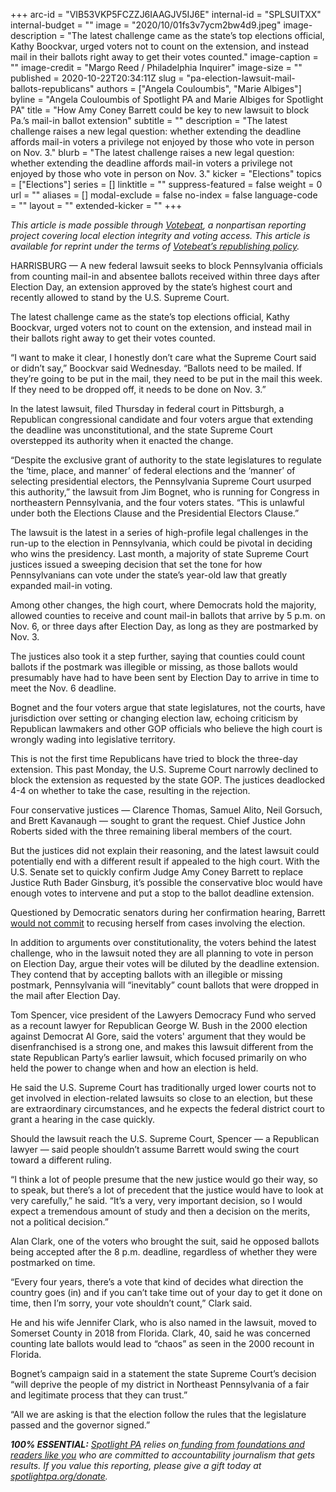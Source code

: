 +++
arc-id = "VIB53VKP5FCZZJ6IAAGJV5IJ6E"
internal-id = "SPLSUITXX"
internal-budget = ""
image = "2020/10/01fs3v7ycm2bw4d9.jpeg"
image-description = "The latest challenge came as the state’s top elections official, Kathy Boockvar, urged voters not to count on the extension, and instead mail in their ballots right away to get their votes counted."
image-caption = ""
image-credit = "Margo Reed / Philadelphia Inquirer"
image-size = ""
published = 2020-10-22T20:34:11Z
slug = "pa-election-lawsuit-mail-ballots-republicans"
authors = ["Angela Couloumbis", "Marie Albiges"]
byline = "Angela Couloumbis of Spotlight PA and Marie Albiges for Spotlight PA"
title = "How Amy Coney Barrett could be key to new lawsuit to block Pa.’s mail-in ballot extension"
subtitle = ""
description = "The latest challenge raises a new legal question: whether extending the deadline affords mail-in voters a privilege not enjoyed by those who vote in person on Nov. 3."
blurb = "The latest challenge raises a new legal question: whether extending the deadline affords mail-in voters a privilege not enjoyed by those who vote in person on Nov. 3."
kicker = "Elections"
topics = ["Elections"]
series = []
linktitle = ""
suppress-featured = false
weight = 0
url = ""
aliases = []
modal-exclude = false
no-index = false
language-code = ""
layout = ""
extended-kicker = ""
+++

<i>This article is made possible through </i><a href="http://votebeat.org/"><i>Votebeat</i></a><i>, a nonpartisan reporting project covering local election integrity and voting access. This article is available for reprint under the terms of </i><a href="https://votebeat.org/republishing/"><i>Votebeat’s republishing policy</i></a><i>.</i>

HARRISBURG — A new federal lawsuit seeks to block Pennsylvania officials from counting mail-in and absentee ballots received within three days after Election Day, an extension approved by the state’s highest court and recently allowed to stand by the U.S. Supreme Court.

The latest challenge came as the state’s top elections official, Kathy Boockvar, urged voters not to count on the extension, and instead mail in their ballots right away to get their votes counted.

“I want to make it clear, I honestly don’t care what the Supreme Court said or didn’t say,” Boockvar said Wednesday. “Ballots need to be mailed. If they’re going to be put in the mail, they need to be put in the mail this week. If they need to be dropped off, it needs to be done on Nov. 3.”

In the latest lawsuit, filed Thursday in federal court in Pittsburgh, a Republican congressional candidate and four voters argue that extending the deadline was unconstitutional, and the state Supreme Court overstepped its authority when it enacted the change.

“Despite the exclusive grant of authority to the state legislatures to regulate the ‘time, place, and manner’ of federal elections and the ‘manner’ of selecting presidential electors, the Pennsylvania Supreme Court usurped this authority,” the lawsuit from Jim Bognet, who is running for Congress in northeastern Pennsylvania, and the four voters states. “This is unlawful under both the Elections Clause and the Presidential Electors Clause.”

The lawsuit is the latest in a series of high-profile legal challenges in the run-up to the election in Pennsylvania, which could be pivotal in deciding who wins the presidency. Last month, a majority of state Supreme Court justices issued a sweeping decision that set the tone for how Pennsylvanians can vote under the state’s year-old law that greatly expanded mail-in voting.

<script src="https://www.spotlightpa.org/embed.js" async></script><div data-spl-embed-version="1" data-spl-src="https://www.spotlightpa.org/embeds/newsletter/"></div>

Among other changes, the high court, where Democrats hold the majority, allowed counties to receive and count mail-in ballots that arrive by 5 p.m. on Nov. 6, or three days after Election Day, as long as they are postmarked by Nov. 3.

The justices also took it a step further, saying that counties could count ballots if the postmark was illegible or missing, as those ballots would presumably have had to have been sent by Election Day to arrive in time to meet the Nov. 6 deadline.

Bognet and the four voters argue that state legislatures, not the courts, have jurisdiction over setting or changing election law, echoing criticism by Republican lawmakers and other GOP officials who believe the high court is wrongly wading into legislative territory.

This is not the first time Republicans have tried to block the three-day extension. This past Monday, the U.S. Supreme Court narrowly declined to block the extension as requested by the state GOP. The justices deadlocked 4-4 on whether to take the case, resulting in the rejection.

Four conservative justices — Clarence Thomas, Samuel Alito, Neil Gorsuch, and Brett Kavanaugh — sought to grant the request. Chief Justice John Roberts sided with the three remaining liberal members of the court.

But the justices did not explain their reasoning, and the latest lawsuit could potentially end with a different result if appealed to the high court. With the U.S. Senate set to quickly confirm Judge Amy Coney Barrett to replace Justice Ruth Bader Ginsburg, it’s possible the conservative bloc would have enough votes to intervene and put a stop to the ballot deadline extension.

Questioned by Democratic senators during her confirmation hearing, Barrett <a href="https://www.nytimes.com/2020/10/13/us/politics/barrett-says-she-would-not-be-used-as-a-pawn-to-decide-potential-election-case-but-refuses-to-say-if-shed-recuse-herself.html">would not commit</a> to recusing herself from cases involving the election.

In addition to arguments over constitutionality, the voters behind the latest challenge, who in the lawsuit noted they are all planning to vote in person on Election Day, argue their votes will be diluted by the deadline extension. They contend that by accepting ballots with an illegible or missing postmark, Pennsylvania will “inevitably” count ballots that were dropped in the mail after Election Day.

Tom Spencer, vice president of the Lawyers Democracy Fund who served as a recount lawyer for Republican George W. Bush in the 2000 election against Democrat Al Gore, said the voters' argument that they would be disenfranchised is a strong one, and makes this lawsuit different from the state Republican Party’s earlier lawsuit, which focused primarily on who held the power to change when and how an election is held.

<script src="https://www.spotlightpa.org/embed.js" async></script><div data-spl-embed-version="1" data-spl-src="https://www.spotlightpa.org/embeds/donate/?teaser_text=Spotlight%20PA%20provides%20essential%2C%20public-service%20journalism%20thanks%20to%20readers%20like%20you.%20Help%20us%20continue%20that%20work."></div>

He said the U.S. Supreme Court has traditionally urged lower courts not to get involved in election-related lawsuits so close to an election, but these are extraordinary circumstances, and he expects the federal district court to grant a hearing in the case quickly.

Should the lawsuit reach the U.S. Supreme Court, Spencer — a Republican lawyer — said people shouldn’t assume Barrett would swing the court toward a different ruling.

“I think a lot of people presume that the new justice would go their way, so to speak, but there’s a lot of precedent that the justice would have to look at very carefully,” he said. “It’s a very, very important decision, so I would expect a tremendous amount of study and then a decision on the merits, not a political decision.”

Alan Clark, one of the voters who brought the suit, said he opposed ballots being accepted after the 8 p.m. deadline, regardless of whether they were postmarked on time.

“Every four years, there’s a vote that kind of decides what direction the country goes (in) and if you can’t take time out of your day to get it done on time, then I’m sorry, your vote shouldn’t count,” Clark said.

He and his wife Jennifer Clark, who is also named in the lawsuit, moved to Somerset County in 2018 from Florida. Clark, 40, said he was concerned counting late ballots would lead to “chaos” as seen in the 2000 recount in Florida.

Bognet’s campaign said in a statement the state Supreme Court’s decision “will deprive the people of my district in Northeast Pennsylvania of a fair and legitimate process that they can trust.”

“All we are asking is that the election follow the rules that the legislature passed and the governor signed.”

<i><b>100% ESSENTIAL:</b></i><i> </i><a href="https://www.spotlightpa.org/"><i>Spotlight PA</i></a><i> relies on</i><a href="https://www.spotlightpa.org/support"><i> funding from foundations and readers like you</i></a><i> who are committed to accountability journalism that gets results. If you value this reporting, please give a gift today at </i><a href="http://spotlightpa.org/donate"><i>spotlightpa.org/donate</i></a><i>.</i>
